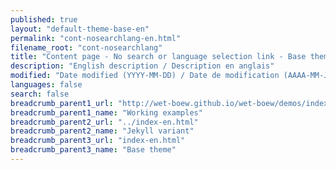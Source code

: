 ```yaml
---
published: true
layout: "default-theme-base-en"
permalink: "cont-nosearchlang-en.html"
filename_root: "cont-nosearchlang"
title: "Content page - No search or language selection link - Base theme"
description: "English description / Description en anglais"
modified: "Date modified (YYYY-MM-DD) / Date de modification (AAAA-MM-JJ)"
languages: false
search: false
breadcrumb_parent1_url: "http://wet-boew.github.io/wet-boew/demos/index-eng.html"
breadcrumb_parent1_name: "Working examples"
breadcrumb_parent2_url: "../index-en.html"
breadcrumb_parent2_name: "Jekyll variant"
breadcrumb_parent3_url: "index-en.html"
breadcrumb_parent3_name: "Base theme"
---
```


